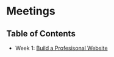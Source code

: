 # Meetings

## Table of Contents

- Week 1: [Build a Profesisonal Website](https://github.com/rmorgan10/UWMadisonPGSC-PD/tree/master/Meetings/Meeting_1)
